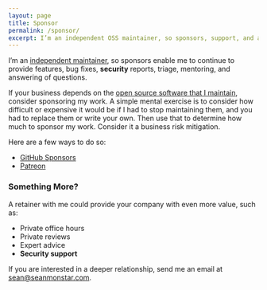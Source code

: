 ```yaml
---
layout: page
title: Sponsor
permalink: /sponsor/
excerpt: I’m an independent OSS maintainer, so sponsors, support, and advising allow me to provide features, bug fixes, security reports, triage, and mentoring.
---
```

I’m an [independent maintainer](/blog/independent-open-source-maintainer), so sponsors enable me to continue to provide features, bug fixes, **security** reports, triage, mentoring, and answering of questions.

If your business depends on the [open source software that I maintain](https://github.com/seanmonstar), consider sponsoring my work. A simple mental exercise is to consider how difficult or expensive it would be if I had to stop maintaining them, and you had to replace them or write your own. Then use that to determine how much to sponsor my work. Consider it a business risk mitigation.

Here are a few ways to do so:

- [GitHub Sponsors](https://github.com/sponsors/seanmonstar)
- [Patreon](https://patreon.com/seanmonstar)

### Something More?

A retainer with me could provide your company with even more value, such as:

- Private office hours
- Private reviews
- Expert advice
- **Security support**

If you are interested in a deeper relationship, send me an email at [sean@seanmonstar.com](mailto:sean@seanmonstar.com).
